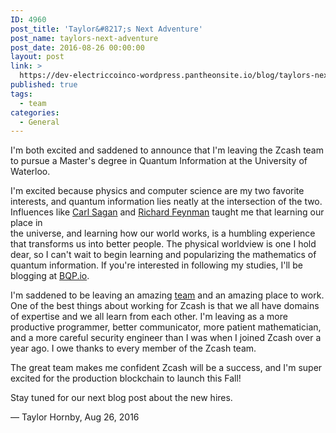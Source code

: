 ```yaml
---
ID: 4960
post_title: 'Taylor&#8217;s Next Adventure'
post_name: taylors-next-adventure
post_date: 2016-08-26 00:00:00
layout: post
link: >
  https://dev-electriccoinco-wordpress.pantheonsite.io/blog/taylors-next-adventure/
published: true
tags:
  - team
categories:
  - General
---
```

<p>I'm both excited and saddened to announce that I'm leaving the Zcash team to pursue a Master's degree in Quantum Information at the University of Waterloo.</p>
<p>I'm excited because physics and computer science are my two favorite interests, and quantum information lies neatly at the intersection of the two. Influences like <a class="reference external" href="https://www.youtube.com/watch?v=nl5dlbCh8lY">Carl Sagan</a> and <a class="reference external" href="https://www.youtube.com/watch?v=FjHJ7FmV0M4">Richard Feynman</a> taught me that learning our place in<br />
the universe, and learning how our world works, is a humbling experience that transforms us into better people. The physical worldview is one I hold dear, so I can't wait to begin learning and popularizing the mathematics of quantum information. If you're interested in following my studies, I'll be blogging at <a class="reference external" href="https://bqp.io/">BQP.io</a>.</p>
<p>I'm saddened to be leaving an amazing <a class="reference external" href="https://z.cash/team.html">team</a> and an amazing place to work. One of the best things about working for Zcash is that we all have domains of expertise and we all learn from each other. I'm leaving as a more productive programmer, better communicator, more patient mathematician, and a more careful security engineer than I was when I joined Zcash over a year ago. I owe thanks to every member of the Zcash team.</p>
<p>The great team makes me confident Zcash will be a success, and I'm super excited for the production blockchain to launch this Fall!</p>
<p>Stay tuned for our next blog post about the new hires.</p>
<p>— Taylor Hornby, Aug 26, 2016</p>
